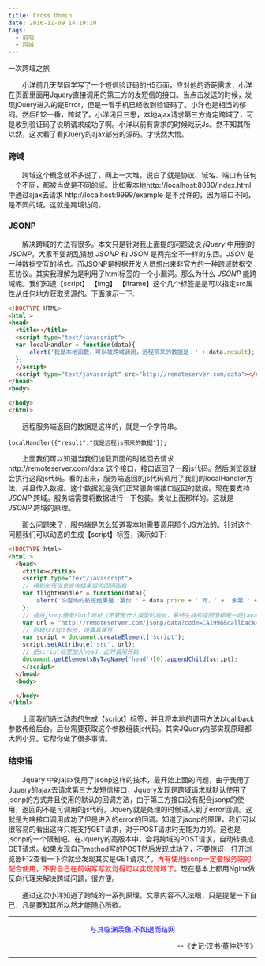 ```yaml
---
title: Cross Domin
date: 2016-11-09 14:10:10
tags:
  - 前端
  - 跨域
---
```

一次跨域之旅

&emsp;&emsp;小洋前几天帮同学写了一个短信验证码的H5页面，应对他的奇葩需求，小洋在页面里面用Jquery直接调用的第三方的发短信的接口。当点击发送的时候，发现jQuery进入的是Error，但是一看手机已经收到验证码了。小洋也是相当的郁闷。然后F12一番，跨域了。小洋闭目三思，本地ajax请求第三方肯定跨域了，可是收到验证码了说明请求成功了啊。小洋以前有需求的时候戏玩Js。然不知其所以然，这次看了看jQuery的ajax部分的源码。才恍然大悟。

### 跨域
&emsp;&emsp;跨域这个概念就不多说了，网上一大堆。说白了就是协议、域名、端口有任何一个不同，都被当做是不同的域。比如我本地http://localhost:8080/index.html 中通过ajax去请求 http://localhost:9999/example 是不允许的，因为端口不同，是不同的域。这就是跨域访问。

### JSONP
&emsp;&emsp;解决跨域的方法有很多。本文只是针对我上面提的问题说说 *jQuery* 中用到的 *JSONP*。大家不要胡乱猜想 *JSONP* 和 *JSON* 是两完全不一样的东西。*JSON* 是一种数据交互的格式。而JSONP是根据开发人员想出来非官方的一种跨域数据交互协议。其实我理解为是利用了html标签的一个小漏洞。那么为什么 *JSONP* 能跨域呢。我们知道【script】 【img】 【iframe】这个几个标签是是可以指定src属性从任何地方获取资源的。下面演示一下:

```html
<!DOCTYPE HTML>
<html >
<head>
  <title></title>
  <script type="text/javascript">
  var localHandler = function(data){
      alert('我是本地函数，可以被跨域调用，远程带来的数据是：' + data.result);
  };
  </script>
  <script type="text/javascript" src="http://remoteserver.com/data"></script>
</head>
<body>

</body>
</html>
```
&emsp;&emsp;远程服务端返回的数据是这样的，就是一个字符串。

```string
localHandler({"result":"我是远程js带来的数据"});
```
&emsp;&emsp;上面我们可以知道当我们加载页面的时候回去请求http://remoteserver.com/data 这个接口，接口返回了一段js代码。然后浏览器就会执行这段js代码。看的出来，服务端返回的js代码调用了我们的localHandler方法，并且传入数据。这个数据就是我们正常服务端接口返回的数据。现在要支持 *JSONP* 跨域。服务端需要将数据进行一下包装。类似上面那样的。这就是 *JSONP* 跨域的原理。

&emsp;&emsp;那么问题来了，服务端是怎么知道我本地需要调用那个JS方法的。针对这个问题我们可以动态的生成【script】标签，演示如下:

```html
<!DOCTYPE html>
<html >
  <head>
    <title></title>
    <script type="text/javascript">
    // 得到航班信息查询结果后的回调函数
    var flightHandler = function(data){
        alert('你查询的航班结果是：票价 ' + data.price + ' 元，' + '余票 ' + data.tickets + ' 张。');
    };
    // 提供jsonp服务的url地址（不管是什么类型的地址，最终生成的返回值都是一段javascript代码）
    var url = "http://remoteserver.com/jsonp/data?code=CA1998&callback=flightHandler";
    // 创建script标签，设置其属性
    var script = document.createElement('script');
    script.setAttribute('src', url);
    // 把script标签加入head，此时调用开始
    document.getElementsByTagName('head')[0].appendChild(script);
    </script>
  </head>
  <body>

  </body>
</html>

```
&emsp;&emsp;上面我们通过动态的生成【script】标签，并且将本地的调用方法以callback参数传给后台。后台需要获取这个参数组装js代码。其实JQuery内部实现原理都大同小异。它帮你做了很多事情。

### 结束语
&emsp;&emsp;Jquery 中的ajax使用了jsonp这样的技术，最开始上面的问题，由于我用了Jquery的ajax去请求第三方发短信接口，Jquery发现是跨域请求就默认使用了jsonp的方式并且使用的默认的回调方法，由于第三方接口没有配合jsonp的使用，返回的不是可调用的js代码，Jquery就是处理的时候进入到了error回调。这就是为啥接口调用成功了但是进入的error的回调。知道了jsonp的原理，我们可以很容易的看出这样只能支持GET请求，对于POST请求时无能为力的。这也是jsonp的一个限制吧。在Jquery的高版本中，会将跨域的POST请求，自动转换成GET请求。如果发现自己method写的POST然后发现成功了，不要惊讶，打开浏览器F12查看一下你就会发现其实是GET请求了。<font color='red'>再有使用jsonp一定要服务端的配合使用，不要自己在前端写写就觉得可以实现跨域了。</font>现在基本上都用Nginx做反向代理来解决跨域问题，很方便。

&emsp;&emsp;通过这次小洋知道了跨域的一系列原理，文章内容不入法眼，只是提醒一下自己，凡是要知其所以然才能随心所欲。

---
<p align='center'><font color='blue'>与其临渊羡鱼,不如退而结网</font></p><p align='right'>--《史记·汉书·董仲舒传》</p>

---
